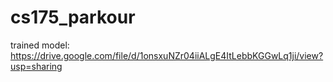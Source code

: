 # cs175_parkour

trained model: https://drive.google.com/file/d/1onsxuNZr04iiALgE4ItLebbKGGwLq1ji/view?usp=sharing
